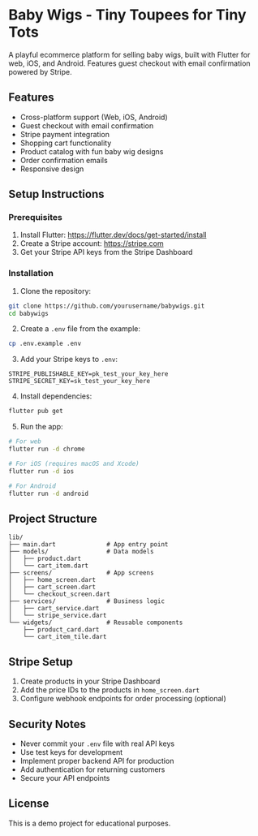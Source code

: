 # Baby Wigs - Tiny Toupees for Tiny Tots

A playful ecommerce platform for selling baby wigs, built with Flutter for web, iOS, and Android. Features guest checkout with email confirmation powered by Stripe.

## Features

- Cross-platform support (Web, iOS, Android)
- Guest checkout with email confirmation
- Stripe payment integration
- Shopping cart functionality
- Product catalog with fun baby wig designs
- Order confirmation emails
- Responsive design

## Setup Instructions

### Prerequisites

1. Install Flutter: https://flutter.dev/docs/get-started/install
2. Create a Stripe account: https://stripe.com
3. Get your Stripe API keys from the Stripe Dashboard

### Installation

1. Clone the repository:
```bash
git clone https://github.com/yourusername/babywigs.git
cd babywigs
```

2. Create a `.env` file from the example:
```bash
cp .env.example .env
```

3. Add your Stripe keys to `.env`:
```
STRIPE_PUBLISHABLE_KEY=pk_test_your_key_here
STRIPE_SECRET_KEY=sk_test_your_key_here
```

4. Install dependencies:
```bash
flutter pub get
```

5. Run the app:
```bash
# For web
flutter run -d chrome

# For iOS (requires macOS and Xcode)
flutter run -d ios

# For Android
flutter run -d android
```

## Project Structure

```
lib/
├── main.dart              # App entry point
├── models/                # Data models
│   ├── product.dart
│   └── cart_item.dart
├── screens/               # App screens
│   ├── home_screen.dart
│   ├── cart_screen.dart
│   └── checkout_screen.dart
├── services/              # Business logic
│   ├── cart_service.dart
│   └── stripe_service.dart
└── widgets/               # Reusable components
    ├── product_card.dart
    └── cart_item_tile.dart
```

## Stripe Setup

1. Create products in your Stripe Dashboard
2. Add the price IDs to the products in `home_screen.dart`
3. Configure webhook endpoints for order processing (optional)

## Security Notes

- Never commit your `.env` file with real API keys
- Use test keys for development
- Implement proper backend API for production
- Add authentication for returning customers
- Secure your API endpoints

## License

This is a demo project for educational purposes.